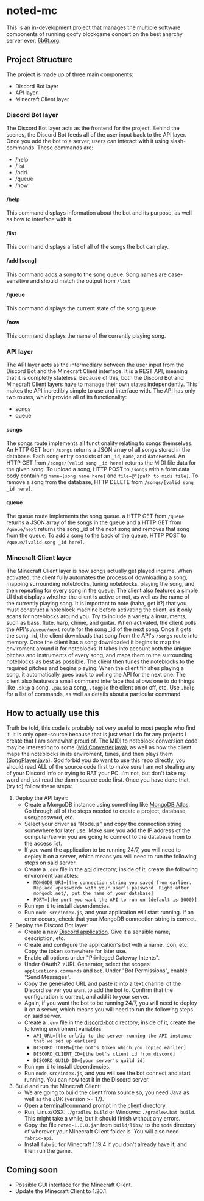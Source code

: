 # noted-mc
This is an in-development project that manages the multiple software components
of running goofy blockgame concert on the best anarchy server ever, [6b6t.org](https://6b6t.org).

## Project Structure
The project is made up of three main components:
- Discord Bot layer
- API layer
- Minecraft Client layer

### Discord Bot layer
The Discord Bot layer acts as the frontend for the project. Behind the scenes, the Discord Bot feeds all of the user input back to the API layer.
Once you add the bot to a server, users can interact with it using slash-commands.
These commands are:
- /help
- /list
- /add
- /queue
- /now

#### /help
This command displays information about the bot and its purpose, as well as how to interface with it.

#### /list
This command displays a list of all of the songs the bot can play.

#### /add [song]
This command adds a song to the song queue. Song names are case-sensitive and should match the output from `/list`

#### /queue
This command displays the current state of the song queue.

#### /now
This command displays the name of the currently playing song.

### API layer
The API layer acts as the intermediary between the user input from the Discord Bot and the Minecraft Client interface.
It is a REST API, meaning that it is completly stateless. Because of this, both the Discord Bot and Minecraft Client layers have to manage their own states
independently. This makes the API incredibly simple to use and interface with. The API has only two routes, which provide all of its
functionality:
- songs
- queue

#### songs
The songs route implements all functionality relating to songs themselves. An HTTP GET from `/songs` returns a JSON array of all songs stored in the database.
Each song entry consists of an `_id`, `name`, and `datePosted`. An HTTP GET from `/songs/[valid song _id here]` returns the MIDI file data for the given song.
To upload a song, HTTP POST to `/songs` with a form data body containing `name=[song name here]` and `file=@"[path to midi file]`.
To remove a song from the database, HTTP DELETE from `/songs/[valid song _id here]`.

#### queue
The queue route implements the song queue. a HTTP GET from `/queue` returns a JSON array of the songs in the queue and
a HTTP GET from `/queue/next` returns the song \_id of the next song and removes that song from the queue.
To add a song to the back of the queue, HTTP POST to `/queue/[valid song _id here]`.

### Minecraft Client layer
The Minecraft Client layer is how songs actually get played ingame. When activated, the client fully automates the process of downloading a song,
mapping surrounding noteblocks, tuning noteblocks, playing the song, and then repeating for every song in the queue. The client also features
a simple UI that displays whether the client is active or not, as well as the name of the currently playing song.
It is important to note (haha, get it?) that you must construct a noteblock machine before activating the client,
as it only scans for noteblocks around you. Try to include a variety a instruments, such as bass, flute, harp, chime, and guitar.
When activated, the client polls the API's `/queue/next` route for the song \_id of the next song. Once it gets the song \_id,
the client downloads that song from the API's `/songs` route into memory. Once the client has a song downloaded it begins to map the enviroment around it
for noteblocks. It takes into account both the unique pitches and instruments of every song, and maps them to the surrounding noteblocks as
best as possible. The client then tunes the noteblocks to the required pitches and begins playing. When the client finishes playing a song,
it automatically goes back to polling the API for the next one. The client also features a small command interface that allows one to do
things like `.skip` a song, `.pause` a song, `.toggle` the client on or off, etc. Use `.help` for a list of commands,
as well as details about a particular command.

## How to actually use this
Truth be told, this code is probably not very useful to most people who find it.
It is only open-source because that is just what I do for any projects I create that I am somewhat proud of.
The MIDI to noteblock conversion code may be interesting to some ([MidiConverter.java](/client/src/main/java/net/nimrod/noted/converters/MidiConverter.java)), as well as how the 
client maps the noteblocks in its enviroment, tunes, and then plays them ([SongPlayer.java](/client/src/main/java/net/nimrod/noted/playing/SongPlayer.java)).
God forbid you do want to use this repo directly, you should read ALL of the source code first to make sure I am not stealing any of your Discord info or trying to RAT your PC.
I'm not, but don't take my word and just read the damn source code first. Once you have done that, (try to) follow these steps:
    
1. Deploy the API layer:        
    - Create a MongoDB instance using something like [MongoDB Atlas](https://www.mongodb.com/atlas/database). Go through all of the steps needed to create a project, database, user/password, etc.
    - Select your driver as "Node.js" and copy the connection string somewhere for later use. Make sure you add the IP address of the computer/server you are going to connect to the database from to the access list.
    - If you want the application to be running 24/7, you will need to deploy it on a server, which means you will need to run the following steps on said server.
    - Create a `.env` file in the [api](/api) directory; inside of it, create the following enviroment variables:
        - `MONGODB_URI=[the connection string you saved from earlier. Replace <password> with your user's password. Right after mongodb.net/, put the name of your database]`
        - `PORT=[the port you want the API to run on (default is 3000)]`
    - Run `npm i` to install dependencies.
    - Run `node src/index.js`, and your application will start running. If an error occurs, check that your MongoDB connection string is correct.
2. Deploy the Discord Bot layer:
    - Create a new [Discord application](https://discord.com/developers/applications). Give it a sensible name, description, etc.
    - Create and configure the application's bot with a name, icon, etc. Copy the token somewhere for later use.
    - Enable all options under "Privileged Gateway Intents".
    - Under OAuth2->URL Generator, select the scopes `applications.commands` and `bot`. Under "Bot Permissions", enable "Send Messages".
    - Copy the generated URL and paste it into a text channel of the Discord server you want to add the bot to. Confirm that the configuration is correct, and add it to your server.
    - Again, if you want the bot to be running 24/7, you will need to deploy it on a server, which means you will need to run the following steps on said server.
    - Create a `.env` file in the [discord-bot](/discord-bot) directory; inside of it, create the following enviroment variables:
        - `API_URL=[the url/ip to the server running the API instance that we set up earlier]`
        - `DISCORD_TOKEN=[the bot's token which you copied earlier]`
        - `DISCORD_CLIENT_ID=[the bot's client id from discord]`
        - `DISCORD_GUILD_ID=[your server's guild id]`
    - Run `npm i` to install dependencies.
    - Run `node src/index.js`, and you will see the bot connect and start running. You can now test it in the Discord server.
3. Build and run the Minecraft Client:
    - We are going to build the client from source so, you need Java as well as the JDK (version >= 17).
    - Open a terminal/command prompt in the [client](/client) directory.
    - Run, Linux/OSX: `./gradlew build` or Windows: `./gradlew.bat build`. This might take a while, but it should finish without any errors.
    - Copy the file `noted-1.0.0.jar` from `build/libs/` to the `mods` directory of wherever your Minecraft Client folder is. You will also need `fabric-api`.
    - Install `fabric` for Minecraft 1.19.4 if you don't already have it, and then run the game.

## Coming soon
- Possible GUI interface for the Minecraft Client.
- Update the Minecraft Client to 1.20.1.
